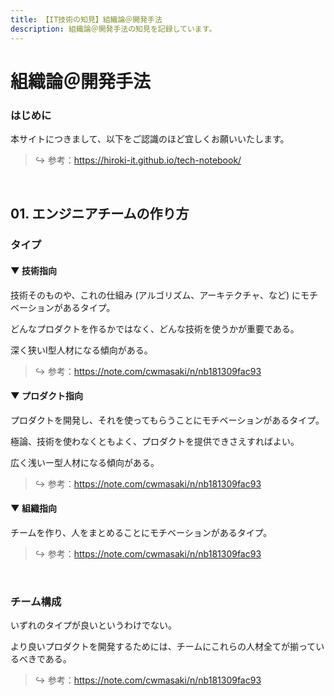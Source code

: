 ```yaml
---
title: 【IT技術の知見】組織論＠開発手法
description: 組織論＠開発手法の知見を記録しています。
---
```


# 組織論＠開発手法

### はじめに

本サイトにつきまして、以下をご認識のほど宜しくお願いいたします。

> ↪️ 参考：https://hiroki-it.github.io/tech-notebook/

<br>

## 01. エンジニアチームの作り方

### タイプ

#### ▼ 技術指向

技術そのものや、これの仕組み (アルゴリズム、アーキテクチャ、など) にモチベーションがあるタイプ。

どんなプロダクトを作るかではなく、どんな技術を使うかが重要である。

深く狭いI型人材になる傾向がある。

> ↪️ 参考：https://note.com/cwmasaki/n/nb181309fac93

#### ▼ プロダクト指向

プロダクトを開発し、それを使ってもらうことにモチベーションがあるタイプ。

極論、技術を使わなくともよく、プロダクトを提供できさえすればよい。

広く浅いー型人材になる傾向がある。

> ↪️ 参考：https://note.com/cwmasaki/n/nb181309fac93

#### ▼ 組織指向

チームを作り、人をまとめることにモチベーションがあるタイプ。

> ↪️ 参考：https://note.com/cwmasaki/n/nb181309fac93

<br>

### チーム構成

いずれのタイプが良いというわけでない。

より良いプロダクトを開発するためには、チームにこれらの人材全てが揃っているべきである。

> ↪️ 参考：https://note.com/cwmasaki/n/nb181309fac93

<br>
